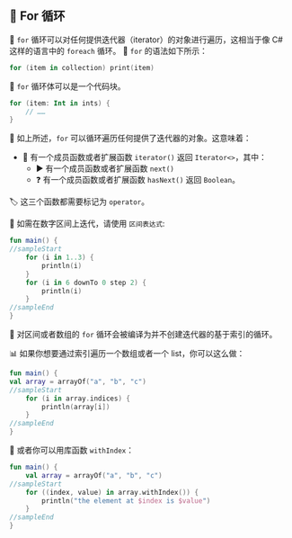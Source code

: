 ## 🔄 For 循环

🔁 `for` 循环可以对任何提供迭代器（iterator）的对象进行遍历，这相当于像 C# 这样的语言中的 `foreach` 循环。
📝 `for` 的语法如下所示：

```kotlin
for (item in collection) print(item)
```

🧱 `for` 循环体可以是一个代码块。

```kotlin
for (item: Int in ints) {
    // ……
}
```
🔄 如上所述，`for` 可以循环遍历任何提供了迭代器的对象。这意味着：

* 🔧 有一个成员函数或者扩展函数 `iterator()` 返回 `Iterator<>`，其中：
  * ▶️ 有一个成员函数或者扩展函数 `next()`
  * ❓ 有一个成员函数或者扩展函数 `hasNext()` 返回 `Boolean`。

🏷️ 这三个函数都需要标记为 `operator`。

🔢 如需在数字区间上迭代，请使用 `区间表达式`:

```kotlin
fun main() {
//sampleStart
    for (i in 1..3) {
        println(i)
    }
    for (i in 6 downTo 0 step 2) {
        println(i)
    }
//sampleEnd
}
```

🔄 对区间或者数组的 `for` 循环会被编译为并不创建迭代器的基于索引的循环。

📊 如果你想要通过索引遍历一个数组或者一个 list，你可以这么做：

```kotlin
fun main() {
val array = arrayOf("a", "b", "c")
//sampleStart
    for (i in array.indices) {
        println(array[i])
    }
//sampleEnd
}
```

🔄 或者你可以用库函数 `withIndex`：

```kotlin
fun main() {
    val array = arrayOf("a", "b", "c")
//sampleStart
    for ((index, value) in array.withIndex()) {
        println("the element at $index is $value")
    }
//sampleEnd
}
```